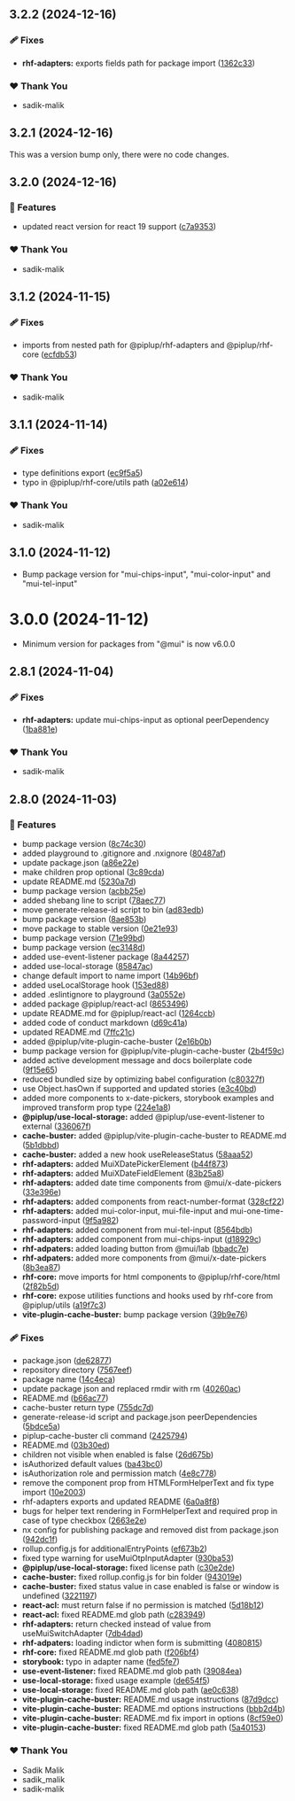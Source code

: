 ## 3.2.2 (2024-12-16)

### 🩹 Fixes

- **rhf-adapters:** exports fields path for package import ([1362c33](https://github.com/sadik-malik/piplup/commit/1362c33))

### ❤️  Thank You

- sadik-malik

## 3.2.1 (2024-12-16)

This was a version bump only, there were no code changes.

## 3.2.0 (2024-12-16)

### 🚀 Features

- updated react version for react 19 support ([c7a9353](https://github.com/sadik-malik/piplup/commit/c7a9353))

### ❤️  Thank You

- sadik-malik

## 3.1.2 (2024-11-15)

### 🩹 Fixes

- imports from nested path for @piplup/rhf-adapters and @piplup/rhf-core ([ecfdb53](https://github.com/sadik-malik/piplup/commit/ecfdb53))

### ❤️  Thank You

- sadik-malik

## 3.1.1 (2024-11-14)

### 🩹 Fixes

- type definitions export ([ec9f5a5](https://github.com/sadik-malik/piplup/commit/ec9f5a5))
- typo in @piplup/rhf-core/utils path ([a02e614](https://github.com/sadik-malik/piplup/commit/a02e614))

### ❤️  Thank You

- sadik-malik

## 3.1.0 (2024-11-12)

- Bump package version for "mui-chips-input", "mui-color-input" and "mui-tel-input"

# 3.0.0 (2024-11-12)

- Minimum version for packages from "@mui" is now v6.0.0

## 2.8.1 (2024-11-04)

### 🩹 Fixes

- **rhf-adapters:** update mui-chips-input as optional peerDependency ([1ba881e](https://github.com/sadik-malik/piplup/commit/1ba881e))

### ❤️ Thank You

- sadik-malik

## 2.8.0 (2024-11-03)

### 🚀 Features

- bump package version ([8c74c30](https://github.com/sadik-malik/piplup/commit/8c74c30))
- added playground to .gitignore and .nxignore ([80487af](https://github.com/sadik-malik/piplup/commit/80487af))
- update package.json ([a86e22e](https://github.com/sadik-malik/piplup/commit/a86e22e))
- make children prop optional ([3c89cda](https://github.com/sadik-malik/piplup/commit/3c89cda))
- update README.md ([5230a7d](https://github.com/sadik-malik/piplup/commit/5230a7d))
- bump package version ([acbb25e](https://github.com/sadik-malik/piplup/commit/acbb25e))
- added shebang line to script ([78aec77](https://github.com/sadik-malik/piplup/commit/78aec77))
- move generate-release-id script to bin ([ad83edb](https://github.com/sadik-malik/piplup/commit/ad83edb))
- bump package version ([8ae853b](https://github.com/sadik-malik/piplup/commit/8ae853b))
- move package to stable version ([0e21e93](https://github.com/sadik-malik/piplup/commit/0e21e93))
- bump package version ([71e99bd](https://github.com/sadik-malik/piplup/commit/71e99bd))
- bump package version ([ec3148d](https://github.com/sadik-malik/piplup/commit/ec3148d))
- added use-event-listener package ([8a44257](https://github.com/sadik-malik/piplup/commit/8a44257))
- added use-local-storage ([85847ac](https://github.com/sadik-malik/piplup/commit/85847ac))
- change default import to name import ([14b96bf](https://github.com/sadik-malik/piplup/commit/14b96bf))
- added useLocalStorage hook ([153ed88](https://github.com/sadik-malik/piplup/commit/153ed88))
- added .eslintignore to playground ([3a0552e](https://github.com/sadik-malik/piplup/commit/3a0552e))
- added package @piplup/react-acl ([8653496](https://github.com/sadik-malik/piplup/commit/8653496))
- update README.md for @piplup/react-acl ([1264ccb](https://github.com/sadik-malik/piplup/commit/1264ccb))
- added code of conduct markdown ([d69c41a](https://github.com/sadik-malik/piplup/commit/d69c41a))
- updated README.md ([7ffc21c](https://github.com/sadik-malik/piplup/commit/7ffc21c))
- added @piplup/vite-plugin-cache-buster ([2e16b0b](https://github.com/sadik-malik/piplup/commit/2e16b0b))
- bump package version for @piplup/vite-plugin-cache-buster ([2b4f59c](https://github.com/sadik-malik/piplup/commit/2b4f59c))
- added active development message and docs boilerplate code ([9f15e65](https://github.com/sadik-malik/piplup/commit/9f15e65))
- reduced bundled size by optimizing babel configuration ([c80327f](https://github.com/sadik-malik/piplup/commit/c80327f))
- use Object.hasOwn if supported and updated stories ([e3c40bd](https://github.com/sadik-malik/piplup/commit/e3c40bd))
- added more components to x-date-pickers, storybook examples and improved transform prop type ([224e1a8](https://github.com/sadik-malik/piplup/commit/224e1a8))
- **@piplup/use-local-storage:** added @piplup/use-event-listener to external ([336067f](https://github.com/sadik-malik/piplup/commit/336067f))
- **cache-buster:** added @piplup/vite-plugin-cache-buster to README.md ([5b1dbbd](https://github.com/sadik-malik/piplup/commit/5b1dbbd))
- **cache-buster:** added a new hook useReleaseStatus ([58aaa52](https://github.com/sadik-malik/piplup/commit/58aaa52))
- **rhf-adapters:** added MuiXDatePickerElement ([b44f873](https://github.com/sadik-malik/piplup/commit/b44f873))
- **rhf-adapters:** added MuiXDateFieldElement ([83b25a8](https://github.com/sadik-malik/piplup/commit/83b25a8))
- **rhf-adapters:** added date time components from @mui/x-date-pickers ([33e396e](https://github.com/sadik-malik/piplup/commit/33e396e))
- **rhf-adapters:** added components from react-number-format ([328cf22](https://github.com/sadik-malik/piplup/commit/328cf22))
- **rhf-adapters:** added mui-color-input, mui-file-input and mui-one-time-password-input ([9f5a982](https://github.com/sadik-malik/piplup/commit/9f5a982))
- **rhf-adapters:** added component from mui-tel-input ([8564bdb](https://github.com/sadik-malik/piplup/commit/8564bdb))
- **rhf-adapters:** added component from mui-chips-input ([d18929c](https://github.com/sadik-malik/piplup/commit/d18929c))
- **rhf-adpaters:** added loading button from @mui/lab ([bbadc7e](https://github.com/sadik-malik/piplup/commit/bbadc7e))
- **rhf-adpaters:** added more components from @mui/x-date-pickers ([8b3ea87](https://github.com/sadik-malik/piplup/commit/8b3ea87))
- **rhf-core:** move imports for html components to @piplup/rhf-core/html ([2f82b5d](https://github.com/sadik-malik/piplup/commit/2f82b5d))
- **rhf-core:** expose utilities functions and hooks used by rhf-core from @piplup/utils ([a19f7c3](https://github.com/sadik-malik/piplup/commit/a19f7c3))
- **vite-plugin-cache-buster:** bump package version ([39b9e76](https://github.com/sadik-malik/piplup/commit/39b9e76))

### 🩹 Fixes

- package.json ([de62877](https://github.com/sadik-malik/piplup/commit/de62877))
- repository directory ([7567eef](https://github.com/sadik-malik/piplup/commit/7567eef))
- package name ([14c4eca](https://github.com/sadik-malik/piplup/commit/14c4eca))
- update package json and replaced rmdir with rm ([40260ac](https://github.com/sadik-malik/piplup/commit/40260ac))
- README.md ([b66ac77](https://github.com/sadik-malik/piplup/commit/b66ac77))
- cache-buster return type ([755dc7d](https://github.com/sadik-malik/piplup/commit/755dc7d))
- generate-release-id script and package.json peerDependencies ([5bdce5a](https://github.com/sadik-malik/piplup/commit/5bdce5a))
- piplup-cache-buster cli command ([2425794](https://github.com/sadik-malik/piplup/commit/2425794))
- README.md ([03b30ed](https://github.com/sadik-malik/piplup/commit/03b30ed))
- children not visible when enabled is false ([26d675b](https://github.com/sadik-malik/piplup/commit/26d675b))
- isAuthorized default values ([ba43bc0](https://github.com/sadik-malik/piplup/commit/ba43bc0))
- isAuthorization role and permission match ([4e8c778](https://github.com/sadik-malik/piplup/commit/4e8c778))
- remove the component prop from HTMLFormHelperText and fix type import ([10e2003](https://github.com/sadik-malik/piplup/commit/10e2003))
- rhf-adapters exports and updated README ([6a0a8f8](https://github.com/sadik-malik/piplup/commit/6a0a8f8))
- bugs for helper text rendering in FormHelperText and required prop in case of type checkbox ([2663e2e](https://github.com/sadik-malik/piplup/commit/2663e2e))
- nx config for publishing package and removed dist from package.json ([942dc1f](https://github.com/sadik-malik/piplup/commit/942dc1f))
- rollup.config.js for additionalEntryPoints ([ef673b2](https://github.com/sadik-malik/piplup/commit/ef673b2))
- fixed type warning for useMuiOtpInputAdapter ([930ba53](https://github.com/sadik-malik/piplup/commit/930ba53))
- **@piplup/use-local-storage:** fixed license path ([c30e2de](https://github.com/sadik-malik/piplup/commit/c30e2de))
- **cache-buster:** fixed rollup.config.js for bin folder ([943019e](https://github.com/sadik-malik/piplup/commit/943019e))
- **cache-buster:** fixed status value in case enabled is false or window is undefined ([3221197](https://github.com/sadik-malik/piplup/commit/3221197))
- **react-acl:** must return false if no permission is matched ([5d18b12](https://github.com/sadik-malik/piplup/commit/5d18b12))
- **react-acl:** fixed README.md glob path ([c283949](https://github.com/sadik-malik/piplup/commit/c283949))
- **rhf-adapters:** return checked instead of value from useMuiSwitchAdapter ([7db4dad](https://github.com/sadik-malik/piplup/commit/7db4dad))
- **rhf-adpaters:** loading indictor when form is submitting ([4080815](https://github.com/sadik-malik/piplup/commit/4080815))
- **rhf-core:** fixed README.md glob path ([f206bf4](https://github.com/sadik-malik/piplup/commit/f206bf4))
- **storybook:** typo in adapter name ([fed5fe7](https://github.com/sadik-malik/piplup/commit/fed5fe7))
- **use-event-listener:** fixed README.md glob path ([39084ea](https://github.com/sadik-malik/piplup/commit/39084ea))
- **use-local-storage:** fixed usage example ([de654f5](https://github.com/sadik-malik/piplup/commit/de654f5))
- **use-local-storage:** fixed README.md glob path ([ae0c638](https://github.com/sadik-malik/piplup/commit/ae0c638))
- **vite-plugin-cache-buster:** README.md usage instructions ([87d9dcc](https://github.com/sadik-malik/piplup/commit/87d9dcc))
- **vite-plugin-cache-buster:** README.md options instructions ([bbb2d4b](https://github.com/sadik-malik/piplup/commit/bbb2d4b))
- **vite-plugin-cache-buster:** README.md fix import in options ([8cf59e0](https://github.com/sadik-malik/piplup/commit/8cf59e0))
- **vite-plugin-cache-buster:** fixed README.md glob path ([5a40153](https://github.com/sadik-malik/piplup/commit/5a40153))

### ❤️ Thank You

- Sadik Malik
- sadik_malik
- sadik-malik
